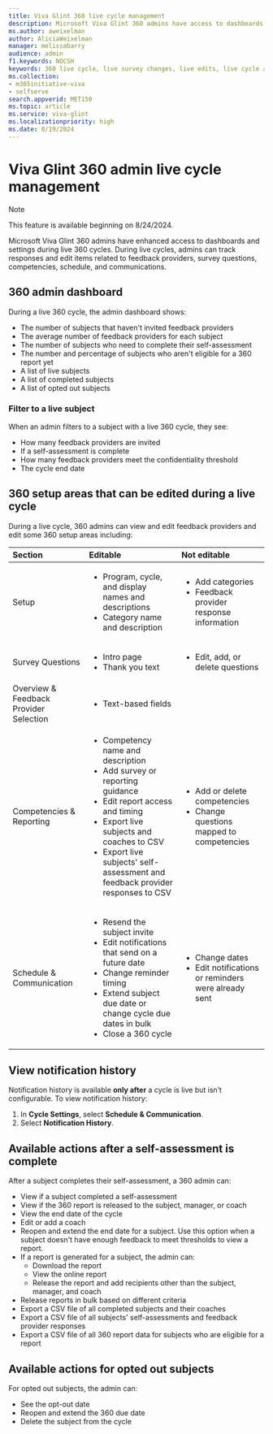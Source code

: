 ```yaml
---
title: Viva Glint 360 live cycle management 
description: Microsoft Viva Glint 360 admins have access to dashboards and settings during live 360 cycles that allow them to track responses and edit some elements related to feedback providers, survey questions, competencies, schedule, and communications.
ms.author: aweixelman
author: AliciaWeixelman
manager: melissabarry
audience: admin
f1.keywords: NOCSH
keywords: 360 live cycle, live survey changes, live edits, live cycle actions
ms.collection:  
- m365initiative-viva
- selfserve 
search.appverid: MET150 
ms.topic: article
ms.service: viva-glint
ms.localizationpriority: high
ms.date: 8/19/2024
---
```


# Viva Glint 360 admin live cycle management 

> [!NOTE]
> This feature is available beginning on 8/24/2024.

Microsoft Viva Glint 360 admins have enhanced access to dashboards and settings during live 360 cycles. During live cycles, admins can track responses and edit items related to feedback providers, survey questions, competencies, schedule, and communications.

## 360 admin dashboard

During a live 360 cycle, the admin dashboard shows:

- The number of subjects that haven't invited feedback providers
- The average number of feedback providers for each subject
- The number of subjects who need to complete their self-assessment
- The number and percentage of subjects who aren't eligible for a 360 report yet
- A list of live subjects
- A list of completed subjects
- A list of opted out subjects

### Filter to a live subject

When an admin filters to a subject with a live 360 cycle, they see:

- How many feedback providers are invited
- If a self-assessment is complete
- How many feedback providers meet the confidentiality threshold
- The cycle end date

## 360 setup areas that can be edited during a live cycle

During a live cycle, 360 admins can view and edit feedback providers and edit some 360 setup areas including:

|Section   |Editable   |Not editable|
|:----------|:-----------|:------------|
|Setup     |<ul><li>Program, cycle, and display names and descriptions</li><li>Category name and description</li></ul>       |<ul><li>Add categories</li><li>Feedback provider response information</li></ul>        |
|Survey Questions|<ul><li>Intro page</li><li>Thank you text</li></ul>    |<ul><li>Edit, add, or delete questions</li></ul> |
|Overview & Feedback Provider Selection|<ul><li>Text-based fields</li></ul>    | |
|Competencies & Reporting |<ul><li>Competency name and description</li><li>Add survey or reporting guidance</li><li>Edit report access and timing</li><li>Export live subjects and coaches to CSV</li><li>Export live subjects' self-assessment and feedback provider responses to CSV</li></ul>    |<ul><li>Add or delete competencies</li><li>Change questions mapped to competencies</li></ul>  |
|Schedule & Communication|<ul><li>Resend the subject invite</li><li>Edit notifications that send on a future date</li><li>Change reminder timing</li><li>Extend subject due date or change cycle due dates in bulk</li><li>Close a 360 cycle</li></ul>    |<ul><li>Change dates</li><li>Edit notifications or reminders were already sent</li></ul> |

## View notification history

Notification history is available **only after** a cycle is live but isn’t configurable. To view notification history:

1. In **Cycle Settings**, select **Schedule & Communication**.
2. Select **Notification History**.

## Available actions after a self-assessment is complete

After a subject completes their self-assessment, a 360 admin can:

- View if a subject completed a self-assessment
- View if the 360 report is released to the subject, manager, or coach
- View the end date of the cycle
- Edit or add a coach
- Reopen and extend the end date for a subject. Use this option when a subject doesn't have enough feedback to meet thresholds to view a report.
- If a report is generated for a subject, the admin can:
  - Download the report
  - View the online report
  - Release the report and add recipients other than the subject, manager, and coach
- Release reports in bulk based on different criteria
- Export a CSV file of all completed subjects and their coaches
- Export a CSV file of all subjects' self-assessments and feedback provider responses
- Export a CSV file of all 360 report data for subjects who are eligible for a report

## Available actions for opted out subjects

For opted out subjects, the admin can: 

- See the opt-out date
- Reopen and extend the 360 due date
- Delete the subject from the cycle
